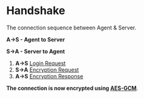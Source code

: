 # Handshake

The connection sequence between Agent & Server.

**A->S - Agent to Server**

**S->A - Server to Agent**

1. **A->S** [Login Request](./packets/login_request.md)
2. **S->A** [Encryption Request](./packets/encryption_request.md)
3. **A->S** [Encryption Response](./packets/encryption_response.md)

**The connection is now encrypted using [AES-GCM](https://en.wikipedia.org/wiki/Galois/Counter_Mode)**.
